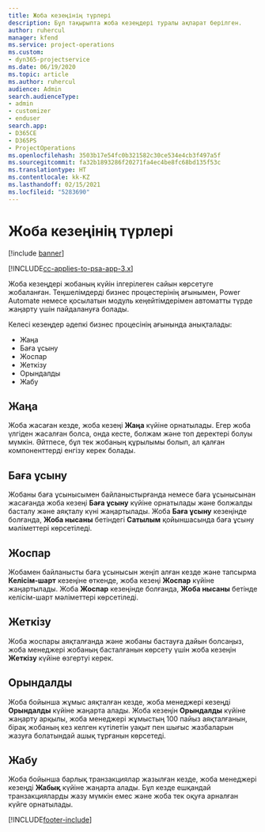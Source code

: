```yaml
---
title: Жоба кезеңінің түрлері
description: Бұл тақырыпта жоба кезеңдері туралы ақпарат берілген.
author: ruhercul
manager: kfend
ms.service: project-operations
ms.custom:
- dyn365-projectservice
ms.date: 06/19/2020
ms.topic: article
ms.author: ruhercul
audience: Admin
search.audienceType:
- admin
- customizer
- enduser
search.app:
- D365CE
- D365PS
- ProjectOperations
ms.openlocfilehash: 3503b17e54fc0b321582c30ce534e4cb3f497a5f
ms.sourcegitcommit: fa32b1893286f20271fa4ec4be8fc68bd135f53c
ms.translationtype: HT
ms.contentlocale: kk-KZ
ms.lasthandoff: 02/15/2021
ms.locfileid: "5283690"
---
```

# <a name="project-stage-types"></a>Жоба кезеңінің түрлері 

[!include [banner](../includes/psa-now-project-operations.md)]

[!INCLUDE[cc-applies-to-psa-app-3.x](../includes/cc-applies-to-psa-app-3x.md)]

Жоба кезеңдері жобаның күйін ілгерілеген сайын көрсетуге жобаланған. Теңшелімдерді бизнес процестерінің ағынымен, Power Automate немесе қосылатын модуль кеңейтімдерімен автоматты түрде жаңарту үшін пайдалануға болады.

Келесі кезеңдер әдепкі бизнес процесінің ағынында анықталады:

- Жаңа
- Баға ұсыну
- Жоспар
- Жеткізу
- Орындалды
- Жабу 

## <a name="new"></a>Жаңа

Жоба жасаған кезде, жоба кезеңі **Жаңа** күйіне орнатылады. Егер жоба үлгіден жасалған болса, онда кесте, болжам және топ деректері болуы мүмкін. Әйтпесе, бұл тек жобаның құрылымы болып, ал қалған компоненттерді енгізу керек болады.

## <a name="quote"></a>Баға ұсыну

Жобаны баға ұсынысымен байланыстырғанда немесе баға ұсынысынан жасағанда жоба кезеңі **Баға ұсыну** күйіне орнатылады және болжалды басталу және аяқталу күні жаңартылады. Жоба **Баға ұсыну** кезеңінде болғанда, **Жоба нысаны** бетіндегі **Сатылым** қойыншасында баға ұсыну мәліметтері көрсетіледі.

## <a name="plan"></a>Жоспар

Жобамен байланысты баға ұсынысын жеңіп алған кезде және тапсырма **Келісім-шарт** кезеңіне өткенде, жоба кезеңі **Жоспар** күйіне жаңартылады. Жоба **Жоспар** кезеңінде болғанда, **Жоба нысаны** бетінде келісім-шарт мәліметтері көрсетіледі.

## <a name="deliver"></a>Жеткізу

Жоба жоспары аяқталғанда және жобаны бастауға дайын болсаңыз, жоба менеджері жобаның басталғанын көрсету үшін жоба кезеңін **Жеткізу** күйіне өзгертуі керек.

## <a name="complete"></a>Орындалды 

Жоба бойынша жұмыс аяқталған кезде, жоба менеджері кезеңді **Орындалды** күйіне жаңарта алады. Жоба кезеңін **Орындалды** күйіне жаңарту арқылы, жоба менеджері жұмыстың 100 пайыз аяқталғанын, бірақ жобаның кез келген күтілетін уақыт пен шығыс жазбаларын жазуға болатындай ашық тұрғанын көрсетеді.

## <a name="close"></a>Жабу

Жоба бойынша барлық транзакциялар жазылған кезде, жоба менеджері кезеңді **Жабық** күйіне жаңарта алады. Бұл кезде ешқандай транзакцияларды жазу мүмкін емес және жоба тек оқуға арналған күйге орнатылады.


[!INCLUDE[footer-include](../includes/footer-banner.md)]